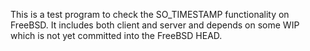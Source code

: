 This is a test program to check the SO_TIMESTAMP functionality on FreeBSD.
It includes both client and server and depends on some WIP which is not yet
committed into the FreeBSD HEAD.
